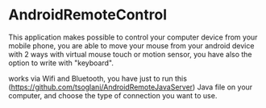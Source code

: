 # AndroidRemoteControl
This application makes possible to control your computer device from your mobile phone,
you are able to move your mouse  from your android device with 2 ways with virtual mouse touch or motion sensor, you have also the option to write with "keyboard".

works via Wifi and Bluetooth, you have just to run this (https://github.com/tsoglani/AndroidRemoteJavaServer) Java file on your computer, and choose the type of connection you want to use.
